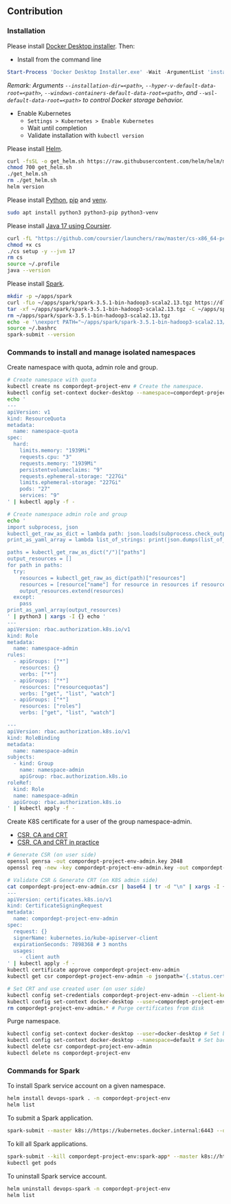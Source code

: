 ## Contribution

### Installation

Please install [Docker Desktop installer](https://docs.docker.com/desktop/install/windows-install/). Then:

- Install from the command line

```powershell
Start-Process 'Docker Desktop Installer.exe' -Wait -ArgumentList 'install', '--accept-license', '--installation-dir=D:\Application\Docker\installation-dir', '--hyper-v-default-data-root=D:\Application\Docker\hyper-v-default-data-root', '--windows-containers-default-data-root=D:\Application\Docker\windows-containers-default-data-root', '--wsl-default-data-root=D:\Application\Docker\wsl-default-data-root'
```

_Remark: Arguments `--installation-dir=<path>`, `--hyper-v-default-data-root=<path>`, `--windows-containers-default-data-root=<path>`, and `--wsl-default-data-root=<path>` to control Docker storage behavior._

- Enable Kubernetes
  - `Settings > Kubernetes > Enable Kubernetes`
  - Wait until completion
  - Validate installation with `kubectl version`

Please install [Helm](https://github.com/helm/helm/releases).

```bash
curl -fsSL -o get_helm.sh https://raw.githubusercontent.com/helm/helm/main/scripts/get-helm-3
chmod 700 get_helm.sh
./get_helm.sh
rm ./get_helm.sh
helm version
```

Please install [Python](https://www.python.org/downloads/), [pip](https://pip.pypa.io/en/stable/installation/) and [venv](https://docs.python.org/3/library/venv.html).

```bash
sudo apt install python3 python3-pip python3-venv
```

Please install [Java 17 using Coursier](https://get-coursier.io/docs/cli-installation).

```bash
curl -fL "https://github.com/coursier/launchers/raw/master/cs-x86_64-pc-linux.gz" | gzip -d > cs
chmod +x cs
./cs setup -y --jvm 17
rm cs
source ~/.profile
java --version
```

Please install [Spark](https://spark.apache.org/downloads.html).

```bash
mkdir -p ~/apps/spark
curl -fLo ~/apps/spark/spark-3.5.1-bin-hadoop3-scala2.13.tgz https://dlcdn.apache.org/spark/spark-3.5.1/spark-3.5.1-bin-hadoop3-scala2.13.tgz
tar -xf ~/apps/spark/spark-3.5.1-bin-hadoop3-scala2.13.tgz -C ~/apps/spark
rm ~/apps/spark/spark-3.5.1-bin-hadoop3-scala2.13.tgz
echo -e '\nexport PATH="~/apps/spark/spark-3.5.1-bin-hadoop3-scala2.13/bin:$PATH"' >> ~/.bashrc
source ~/.bashrc
spark-submit --version
```

### Commands to install and manage isolated namespaces

Create namespace with quota, admin role and group.

```bash
# Create namespace with quota
kubectl create ns compordept-project-env # Create the namespace.
kubectl config set-context docker-desktop --namespace=compordept-project-env # Switch to the namespace.
echo '
---
apiVersion: v1
kind: ResourceQuota
metadata:
  name: namespace-quota
spec:
  hard:
    limits.memory: "1939Mi"
    requests.cpu: "3"
    requests.memory: "1939Mi"
    persistentvolumeclaims: "9"
    requests.ephemeral-storage: "227Gi"
    limits.ephemeral-storage: "227Gi"
    pods: "27"
    services: "9"
' | kubectl apply -f -

# Create namespace admin role and group
echo '
import subprocess, json
kubectl_get_raw_as_dict = lambda path: json.loads(subprocess.check_output(f"kubectl get --raw {path}", shell=True, text=True, stderr=subprocess.PIPE))
print_as_yaml_array = lambda list_of_strings: print(json.dumps(list_of_strings))

paths = kubectl_get_raw_as_dict("/")["paths"]
output_resources = []
for path in paths:
  try:
    resources = kubectl_get_raw_as_dict(path)["resources"]
    resources = [resource["name"] for resource in resources if resource["namespaced"] == True and (resource["name"] not in ["resourcequotas", "roles"])]
    output_resources.extend(resources)
  except:
    pass
print_as_yaml_array(output_resources)
' | python3 | xargs -I {} echo '
---
apiVersion: rbac.authorization.k8s.io/v1
kind: Role
metadata:
  name: namespace-admin
rules:
  - apiGroups: ["*"]
    resources: {}
    verbs: ["*"]
  - apiGroups: ["*"]
    resources: ["resourcequotas"]
    verbs: ["get", "list", "watch"]
  - apiGroups: ["*"]
    resources: ["roles"]
    verbs: ["get", "list", "watch"]

---
apiVersion: rbac.authorization.k8s.io/v1
kind: RoleBinding
metadata:
  name: namespace-admin
subjects:
  - kind: Group
    name: namespace-admin
    apiGroup: rbac.authorization.k8s.io
roleRef:
  kind: Role
  name: namespace-admin
  apiGroup: rbac.authorization.k8s.io
' | kubectl apply -f -
```

Create K8S certificate for a user of the group namespace-admin.

- [CSR, CA and CRT](https://kubernetes.io/docs/reference/access-authn-authz/certificate-signing-requests/#normal-user)
- [CSR, CA and CRT in practice](https://youtu.be/dnKVZR4eK7Q)

```bash
# Generate CSR (on user side)
openssl genrsa -out compordept-project-env-admin.key 2048
openssl req -new -key compordept-project-env-admin.key -out compordept-project-env-admin.csr -subj "/CN=namespace-admin/O=namespace-admin"

# Validate CSR & Generate CRT (on K8S admin side)
cat compordept-project-env-admin.csr | base64 | tr -d "\n" | xargs -I {} echo '
---
apiVersion: certificates.k8s.io/v1
kind: CertificateSigningRequest
metadata:
  name: compordept-project-env-admin
spec:
  request: {}
  signerName: kubernetes.io/kube-apiserver-client
  expirationSeconds: 7898368 # 3 months
  usages:
    - client auth
' | kubectl apply -f -
kubectl certificate approve compordept-project-env-admin
kubectl get csr compordept-project-env-admin -o jsonpath='{.status.certificate}'| base64 -d > compordept-project-env-admin.crt # Certificate to give to your user

# Set CRT and use created user (on user side)
kubectl config set-credentials compordept-project-env-admin --client-key=compordept-project-env-admin.key --client-certificate=compordept-project-env-admin.crt --embed-certs=true
kubectl config set-context docker-desktop --user=compordept-project-env-admin
rm compordept-project-env-admin.* # Purge certificates from disk
```

Purge namespace.

```bash
kubectl config set-context docker-desktop --user=docker-desktop # Set back to the K8s admin user
kubectl config set-context docker-desktop --namespace=default # Set back to the default namespace
kubectl delete csr compordept-project-env-admin
kubectl delete ns compordept-project-env
```

### Commands for Spark

To install Spark service account on a given namespace.

```bash
helm install devops-spark . -n compordept-project-env
helm list
```

To submit a Spark application.

```bash
spark-submit --master k8s://https://kubernetes.docker.internal:6443 --deploy-mode cluster --name spark-app --class org.apache.spark.examples.SparkPi --conf spark.kubernetes.driver.request.cores=50m --conf spark.kubernetes.executor.request.cores=200m --conf spark.driver.memory=512m --conf spark.executor.memory=512m --conf spark.executor.instances=1 --conf spark.kubernetes.container.image=spark:3.5.1-scala2.12-java17-ubuntu --conf spark.kubernetes.namespace=compordept-project-env --conf spark.kubernetes.authenticate.driver.serviceAccountName=spark-sa local:///opt/spark/examples/jars/spark-examples_2.12-3.5.1.jar 1
```

To kill all Spark applications.

```bash
spark-submit --kill compordept-project-env:spark-app* --master k8s://https://kubernetes.docker.internal:6443
kubectl get pods
```

To uninstall Spark service account.

```bash
helm uninstall devops-spark -n compordept-project-env
helm list
```
